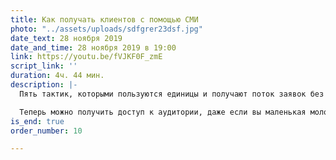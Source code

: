 ```yaml
---
title: Как получать клиентов с помощью СМИ
photo: "../assets/uploads/sdfgrer23dsf.jpg"
date_text: 28 ноября 2019
date_and_time: 28 ноября 2019 в 19:00
link: https://youtu.be/fVJKF0F_zmE
script_link: ''
duration: 4ч. 44 мин.
description: |-
  Пять тактик, которыми пользуются единицы и получают поток заявок без рекламных бюджетов.

  Теперь можно получить доступ к аудитории, даже если вы маленькая молодая компания. Долой рыночную несправедливость и гонку рекламных бюджетов! Каждой компании — возможность доступа к клиентам!
is_end: true
order_number: 10

---
```

